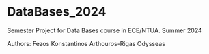 # DataBases_2024

Semester Project for Data Bases course in ECE/NTUA.
Summer 2024

Authors: Fezos Konstantinos
         Arthouros-Rigas Odysseas
